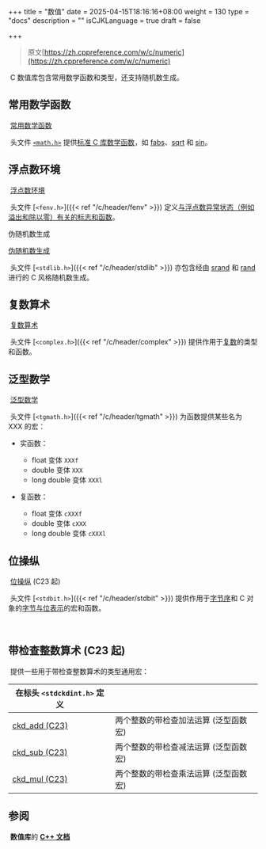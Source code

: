 +++
title = "数值"
date = 2025-04-15T18:16:16+08:00
weight = 130
type = "docs"
description = ""
isCJKLanguage = true
draft = false

+++

> 原文[https://zh.cppreference.com/w/c/numeric](https://zh.cppreference.com/w/c/numeric)

​	C 数值库包含常用数学函数和类型，还支持随机数生成。

## 常用数学函数

​	[常用数学函数](https://zh.cppreference.com/w/c/numeric/math)

​	头文件 [`<math.h>`](https://zh.cppreference.com/w/c/header/math) 提供[标准 C 库数学函数](https://zh.cppreference.com/w/c/numeric/math)，如 [fabs](https://zh.cppreference.com/w/c/numeric/math/fabs)、[sqrt](https://zh.cppreference.com/w/c/numeric/math/sqrt) 和 [sin](https://zh.cppreference.com/w/c/numeric/math/sin)。

## 浮点数环境

​	[浮点数环境](https://zh.cppreference.com/w/c/numeric/fenv)

​	头文件 [`<fenv.h>`]({{< ref "/c/header/fenv" >}}) 定义[与浮点数异常状态（例如溢出和除以零）有关的标志和函数](https://zh.cppreference.com/w/c/numeric/fenv)。

伪随机数生成

[伪随机数生成](https://zh.cppreference.com/w/c/numeric/random)

​	头文件 [`<stdlib.h>`]({{< ref "/c/header/stdlib" >}}) 亦包含经由 [srand](https://zh.cppreference.com/w/c/numeric/random/srand) 和 [rand](https://zh.cppreference.com/w/c/numeric/random/rand) 进行的 C 风格随机数生成。

## 复数算术

​	[复数算术](https://zh.cppreference.com/w/c/numeric/complex)

​	头文件 [`<complex.h>`]({{< ref "/c/header/complex" >}}) 提供作用于[复数](https://zh.cppreference.com/w/c/numeric/complex)的类型和函数。

## 泛型数学

​	[泛型数学](https://zh.cppreference.com/w/c/numeric/tgmath)

​	头文件 [`<tgmath.h>`]({{< ref "/c/header/tgmath" >}}) 为函数提供某些名为 XXX 的宏：

- 实函数：
  - float 变体 `XXXf`
  - double 变体 `XXX`
  - long double 变体 `XXXl`

- 复函数：
  - float 变体 `cXXXf`
  - double 变体 `cXXX`
  - long double 变体 `cXXXl`

## 位操纵

​	[位操纵](https://zh.cppreference.com/w/c/numeric/bit_manip) (C23 起)

​	头文件 [`<stdbit.h>`]({{< ref "/c/header/stdbit" >}}) 提供作用于[字节序](https://zh.cppreference.com/w/c/numeric/bit_manip#.E5.AE.8F)和 C 对象的[字节与位表示](https://zh.cppreference.com/w/c/numeric/bit_manip#.E5.87.BD.E6.95.B0)的宏和函数。

​	

## 带检查整数算术 (C23 起)

​	提供一些用于带检查整数算术的类型通用宏：

| 在标头 `<stdckdint.h>` 定义                                |                                       |
| ------------------------------------------------------------ | ------------------------------------- |
| [ckd_add (C23)<br />](https://zh.cppreference.com/w/c/numeric/ckd_add) | 两个整数的带检查加法运算 (泛型函数宏) |
| [ckd_sub (C23)<br />](https://zh.cppreference.com/w/c/numeric/ckd_sub) | 两个整数的带检查减法运算 (泛型函数宏) |
| [ckd_mul (C23)<br />](https://zh.cppreference.com/w/c/numeric/ckd_mul) | 两个整数的带检查乘法运算 (泛型函数宏) |

## 参阅

​	**数值库**的 **[C++ 文档](https://zh.cppreference.com/w/cpp/numeric)**
